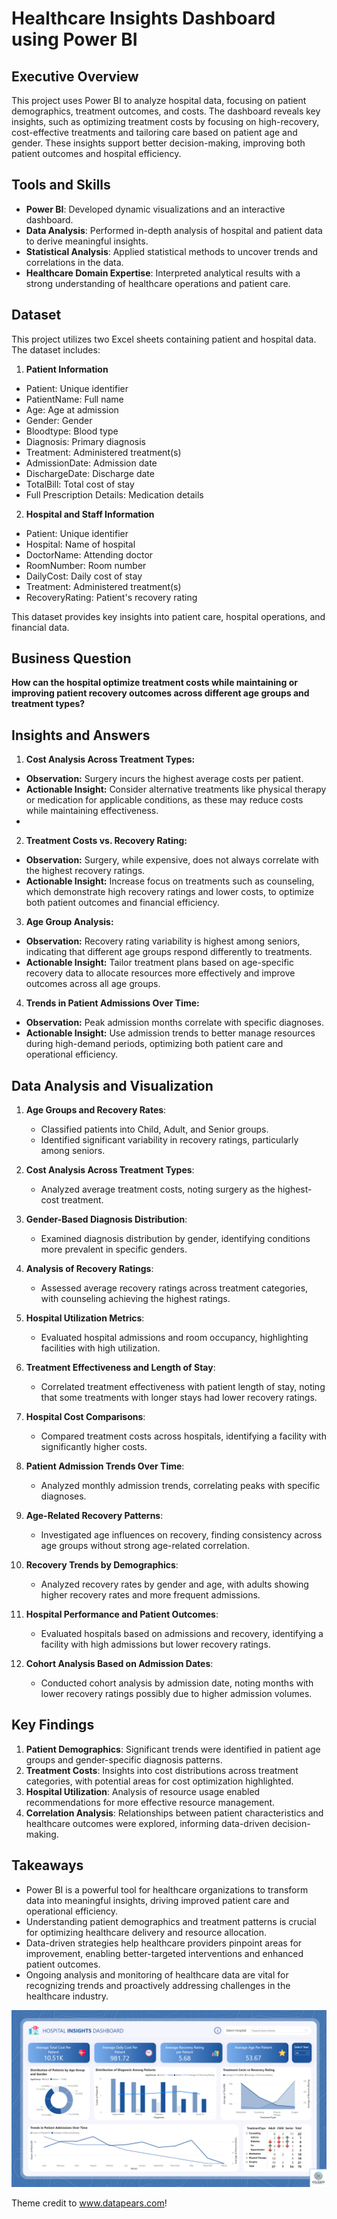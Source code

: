 # Healthcare Insights Dashboard using Power BI

## Executive Overview
This project uses Power BI to analyze hospital data, focusing on patient demographics, treatment outcomes, and costs. The dashboard reveals key insights, such as optimizing treatment costs by focusing on high-recovery, cost-effective treatments and tailoring care based on patient age and gender. These insights support better decision-making, improving both patient outcomes and hospital efficiency.

## Tools and Skills
- **Power BI**: Developed dynamic visualizations and an interactive dashboard.
- **Data Analysis**: Performed in-depth analysis of hospital and patient data to derive meaningful insights.
- **Statistical Analysis**: Applied statistical methods to uncover trends and correlations in the data.
- **Healthcare Domain Expertise**: Interpreted analytical results with a strong understanding of healthcare operations and patient care.

## Dataset
This project utilizes two Excel sheets containing patient and hospital data. The dataset includes:

1. **Patient Information**
- Patient: Unique identifier
- PatientName: Full name
- Age: Age at admission
- Gender: Gender
- Bloodtype: Blood type
- Diagnosis: Primary diagnosis
- Treatment: Administered treatment(s)
- AdmissionDate: Admission date
- DischargeDate: Discharge date
- TotalBill: Total cost of stay
- Full Prescription Details: Medication details
2. **Hospital and Staff Information**
- Patient: Unique identifier
- Hospital: Name of hospital
- DoctorName: Attending doctor
- RoomNumber: Room number
- DailyCost: Daily cost of stay
- Treatment: Administered treatment(s)
- RecoveryRating: Patient's recovery rating

This dataset provides key insights into patient care, hospital operations, and financial data.

## Business Question
**How can the hospital optimize treatment costs while maintaining or improving patient recovery outcomes across different age groups and treatment types?**

## Insights and Answers
1. **Cost Analysis Across Treatment Types:**
- **Observation:** Surgery incurs the highest average costs per patient.
- **Actionable Insight:** Consider alternative treatments like physical therapy or medication for applicable conditions, as these may reduce costs while maintaining effectiveness.
- 
2. **Treatment Costs vs. Recovery Rating:**
- **Observation:** Surgery, while expensive, does not always correlate with the highest recovery ratings.
- **Actionable Insight:** Increase focus on treatments such as counseling, which demonstrate high recovery ratings and lower costs, to optimize both patient outcomes and financial efficiency.

3. **Age Group Analysis:**
- **Observation:** Recovery rating variability is highest among seniors, indicating that different age groups respond differently to treatments.
- **Actionable Insight:** Tailor treatment plans based on age-specific recovery data to allocate resources more effectively and improve outcomes across all age groups.

4. **Trends in Patient Admissions Over Time:**
- **Observation:** Peak admission months correlate with specific diagnoses.
- **Actionable Insight:** Use admission trends to better manage resources during high-demand periods, optimizing both patient care and operational efficiency.

## Data Analysis and Visualization
1. **Age Groups and Recovery Rates**:
   - Classified patients into Child, Adult, and Senior groups.
   - Identified significant variability in recovery ratings, particularly among seniors.

2. **Cost Analysis Across Treatment Types**:
   - Analyzed average treatment costs, noting surgery as the highest-cost treatment.

3. **Gender-Based Diagnosis Distribution**:
   - Examined diagnosis distribution by gender, identifying conditions more prevalent in specific genders.

4. **Analysis of Recovery Ratings**:
   - Assessed average recovery ratings across treatment categories, with counseling achieving the highest ratings.

5. **Hospital Utilization Metrics**:
   - Evaluated hospital admissions and room occupancy, highlighting facilities with high utilization.

6. **Treatment Effectiveness and Length of Stay**:
   - Correlated treatment effectiveness with patient length of stay, noting that some treatments with longer stays had lower recovery ratings.

7. **Hospital Cost Comparisons**:
   - Compared treatment costs across hospitals, identifying a facility with significantly higher costs.

8. **Patient Admission Trends Over Time**:
    - Analyzed monthly admission trends, correlating peaks with specific diagnoses.

9. **Age-Related Recovery Patterns**:
    - Investigated age influences on recovery, finding consistency across age groups without strong age-related correlation.

10. **Recovery Trends by Demographics**:
    - Analyzed recovery rates by gender and age, with adults showing higher recovery rates and more frequent admissions.

11. **Hospital Performance and Patient Outcomes**:
    - Evaluated hospitals based on admissions and recovery, identifying a facility with high admissions but lower recovery ratings.

12. **Cohort Analysis Based on Admission Dates**:
    - Conducted cohort analysis by admission date, noting months with lower recovery ratings possibly due to higher admission volumes.

## Key Findings
1. **Patient Demographics**: Significant trends were identified in patient age groups and gender-specific diagnosis patterns.
2. **Treatment Costs**: Insights into cost distributions across treatment categories, with potential areas for cost optimization highlighted.
3. **Hospital Utilization**: Analysis of resource usage enabled recommendations for more effective resource management.
4. **Correlation Analysis**: Relationships between patient characteristics and healthcare outcomes were explored, informing data-driven decision-making.

## Takeaways
- Power BI is a powerful tool for healthcare organizations to transform data into meaningful insights, driving improved patient care and operational efficiency.
- Understanding patient demographics and treatment patterns is crucial for optimizing healthcare delivery and resource allocation.
- Data-driven strategies help healthcare providers pinpoint areas for improvement, enabling better-targeted interventions and enhanced patient outcomes.
- Ongoing analysis and monitoring of healthcare data are vital for recognizing trends and proactively addressing challenges in the healthcare industry.

![Hospital Insights Dashboard](dashboard.png)

Theme credit to www.datapears.com!
